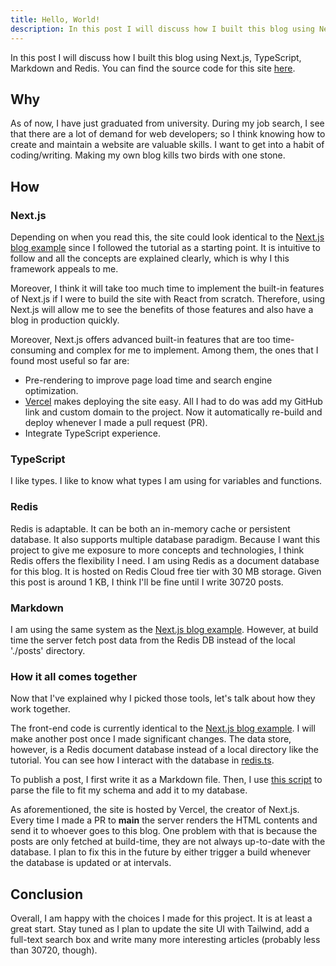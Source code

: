 ```yaml
---
title: Hello, World!
description: In this post I will discuss how I built this blog using Next.js, TypeScript, Markdown and Redis.
---
```


In this post I will discuss how I built this blog using Next.js, TypeScript, Markdown and Redis. You can find the source code for this site [here](https://github.com/englishlayup/ductran.net).

## Why

As of now, I have just graduated from university. During my job search, I see that there are a lot of demand for web developers; so I think knowing how to create and maintain a website are valuable skills. I want to get into a habit of coding/writing. Making my own blog kills two birds with one stone.

## How

### Next.js

Depending on when you read this, the site could look identical to the [Next.js blog example](https://nextjs.org/learn/basics/create-nextjs-app) since I followed the tutorial as a starting point. It is intuitive to follow and all the concepts are explained clearly, which is why I this framework appeals to me.

Moreover, I think it will take too much time to implement the built-in features of Next.js if I were to build the site with React from scratch. Therefore, using Next.js will allow me to see the benefits of those features and also have a blog in production quickly.

Moreover, Next.js offers advanced built-in features that are too time-consuming and complex for me to implement. Among them, the ones that I found most useful so far are:

- Pre-rendering to improve page load time and search engine optimization.
- [Vercel](https://vercel.com/) makes deploying the site easy. All I had to do was add my GitHub link and custom domain to the project. Now it automatically re-build and deploy whenever I made a pull request (PR).
- Integrate TypeScript experience.

### TypeScript

I like types. I like to know what types I am using for variables and functions.

### Redis

Redis is adaptable. It can be both an in-memory cache or persistent database. It also supports multiple database paradigm. Because I want this project to give me exposure to more concepts and technologies, I think Redis offers the flexibility I need.
I am using Redis as a document database for this blog. It is hosted on Redis Cloud free tier with 30 MB storage. Given this post is around 1 KB, I think I'll be fine until I write 30720 posts.

### Markdown

I am using the same system as the [Next.js blog example](https://nextjs.org/learn/basics/create-nextjs-app). However, at build time the server fetch post data from the Redis DB instead of the local './posts' directory.

### How it all comes together

Now that I've explained why I picked those tools, let's talk about how they work together.

The front-end code is currently identical to the [Next.js blog example](https://nextjs.org/learn/basics/create-nextjs-app). I will make another post once I made significant changes. The data store, however, is a Redis document database instead of a local directory like the tutorial. You can see how I interact with the database in [redis.ts](https://github.com/englishlayup/ductran.net/blob/main/lib/redis.ts).

To publish a post, I first write it as a Markdown file. Then, I use [this script](https://github.com/englishlayup/publish-post) to parse the file to fit my schema and add it to my database.

As aforementioned, the site is hosted by Vercel, the creator of Next.js. Every time I made a PR to **main** the server renders the HTML contents and send it to whoever goes to this blog. One problem with that is because the posts are only fetched at build-time, they are not always up-to-date with the database. I plan to fix this in the future by either trigger a build whenever the database is updated or at intervals.

## Conclusion

Overall, I am happy with the choices I made for this project. It is at least a great start. Stay tuned as I plan to update the site UI with Tailwind, add a full-text search box and write many more interesting articles (probably less than 30720, though).

